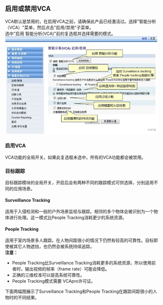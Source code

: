 ## 启用或禁用VCA

VCA默认是禁用的，在启用VCA之前，请确保此产品已经激活过。选择"智能分析（VCA）"菜单，然后点击"启用/禁用"子菜单。  
选中"启用 智能分析(VCA)"前的复选框并选择需要的模式。  
<img src="images/I16625695960.jpeg"></img>

### 启用VCA
VCA功能的全局开关。如果此复选框未选中，所有的VCA功能都会被禁用。

### 目标跟踪
目标跟踪模块的全局开关，开启后会有两种不同的跟踪模式可供选择，分别适用不同的应用场景。

#### Surveillance Tracking
适用于入侵检测和一般的户外场景监视与跟踪。相邻的多个物体会被识别为一个物体进行处理。这一模式比People Tracking消耗更少的系统资源。

#### People Tracking
适用于室内场景多人跟踪。在人物间距很小的情况下仍然有较高的可靠性。目标即使被其它人物遮挡，也仍然会被系统持续追踪。  
<strong>注意：</strong>  
- People Tracking比Surveillance Tracking消耗更多的系统资源，所以使用前者时，输出视频的帧率（frame rate）可能会降低。
- 正确的三维校准可以提高系统可靠性。
- People Tracking模式需要 VCApro许可证。
 
下面两幅图展示了Surveillance Tracking和People Tracking在跟踪间距很小的人物时的不同结果。